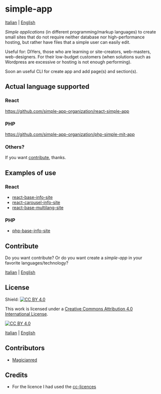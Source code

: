 # simple-app  

[Italian](it/README.md) | [English](en/README.md)

*Simple applications* (in different programming/markup languages) to create small sites that do not require neither database nor high-performance hosting, but rather have files that a simple user can easily edit.  
  
Useful for: DIYers, those who are learning or site-creators, web-masters, web-designers. For their low-budget customers (when solutions such as Wordpress are excessive or hosting is not enough performing).  

Soon an useful CLI for create app and add page(s) and section(s).

## Actual language supported

### React

https://github.com/simple-app-organization/react-simple-app

### PHP

https://github.com/simple-app-organization/php-simple-mit-app

### Others?

If you want [contribute](contribute), thanks.

## Examples of use  

### React  
- [react-base-info-site](https://github.com/simple-app-organization/react-base-info-site)  
- [react-carousel-info-site](https://github.com/simple-app-organization/react-carousel-info-site)
- [react-base-multilang-site](https://github.com/simple-app-organization/react-base-multilang-site)

### PHP  
- [php-base-info-site](https://github.com/simple-app-organization/php-base-info-site)

## Contribute

Do you want contribute? Or do you want create a *simple-app* in your favorite languages/technology?

[Italian](it/DEVELOP.md) | [English](en/DEVELOP.md)

## License

Shield: [![CC BY 4.0][cc-by-shield]][cc-by]

This work is licensed under a
[Creative Commons Attribution 4.0 International License][cc-by].

[![CC BY 4.0][cc-by-image]][cc-by]

[cc-by]: http://creativecommons.org/licenses/by/4.0/
[cc-by-image]: https://i.creativecommons.org/l/by/4.0/88x31.png
[cc-by-shield]: https://img.shields.io/badge/License-CC%20BY%204.0-lightgrey.svg

[Italian](it/LICENCE) | [English](en/LICENCE)

## Contributors

- [Magicianred](https://github.com/Magicianred)

## Credits

- For the licence I had used the [cc-licences](https://github.com/santisoler/cc-licenses)



